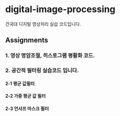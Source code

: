 # digital-image-processing
건국대 디지털 영상처리 실습 코드입니다.

## Assignments

### 1. 영상 명암조절, 히스토그램 평활화 코드.

### 2. 공간적 필터링 실습코드 입니다.

#### 2-1 평균 값필터

#### 2-2 가중 평균 값 필터

#### 2-3 언샤프 마스크 필터
